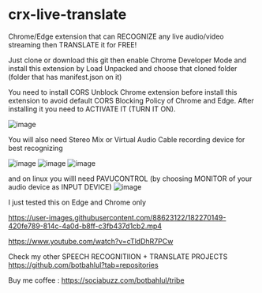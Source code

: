 # crx-live-translate
Chrome/Edge extension that can RECOGNIZE any live audio/video streaming then TRANSLATE it for FREE!

Just clone or download this git then enable Chrome Developer Mode and install this extension by Load Unpacked and choose that cloned folder (folder that has manifest.json on it)

You need to install CORS Unblock Chrome extension before install this extension to avoid default CORS Blocking Policy of Chrome and Edge. After installing it you need to ACTIVATE IT (TURN IT ON).

![image](https://github.com/botbahlul/crx-live-translate/assets/88623122/059b5ce2-2c4f-4ebf-ad06-6916bbfa73dd)


You will also need Stereo Mix or Virtual Audio Cable recording device for best recognizing

![image](https://user-images.githubusercontent.com/88623122/199527559-e2609d8c-3479-420d-8c52-806fa56a21f4.png)
![image](https://user-images.githubusercontent.com/88623122/199528286-1ab77dc4-38a9-41f2-9b92-25db352a1ed2.png)
![image](https://user-images.githubusercontent.com/88623122/199528861-22541706-3bdf-427c-8c2f-44174b114e34.png)

and on linux you willl need PAVUCONTROL (by choosing MONITOR of your audio device as INPUT DEVICE)
![image](https://user-images.githubusercontent.com/88623122/199517907-76d61acb-3f07-49b6-8f2f-4b6a2b787eff.png)

I just tested this on Edge and Chrome only

https://user-images.githubusercontent.com/88623122/182270149-420fe789-814c-4a0d-b8ff-c3fb437d1cb2.mp4

https://www.youtube.com/watch?v=cTldDhR7PCw

Check my other SPEECH RECOGNITIION + TRANSLATE PROJECTS https://github.com/botbahlul?tab=repositories

Buy me coffee : https://sociabuzz.com/botbahlul/tribe
